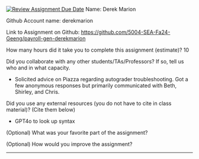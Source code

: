 [![Review Assignment Due Date](https://classroom.github.com/assets/deadline-readme-button-22041afd0340ce965d47ae6ef1cefeee28c7c493a6346c4f15d667ab976d596c.svg)](https://classroom.github.com/a/0MNG42B5)
Name: Derek Marion

Github Account name: derekmarion

Link to Assignment on Github: https://github.com/5004-SEA-Fa24-Geeng/payroll-gen-derekmarion

How many hours did it take you to complete this assignment (estimate)?
10

Did you collaborate with any other students/TAs/Professors? If so, tell us who and in what
capacity.

* Solicited advice on Piazza regarding autograder troubleshooting. Got a few anonymous responses but primarily communicated with Beth, Shirley, and Chris.
   
Did you use any external resources (you do not have to cite in class material)? (Cite them below)

* GPT4o to look up syntax


(Optional) What was your favorite part of the assignment?


(Optional) How would you improve the assignment?


---
